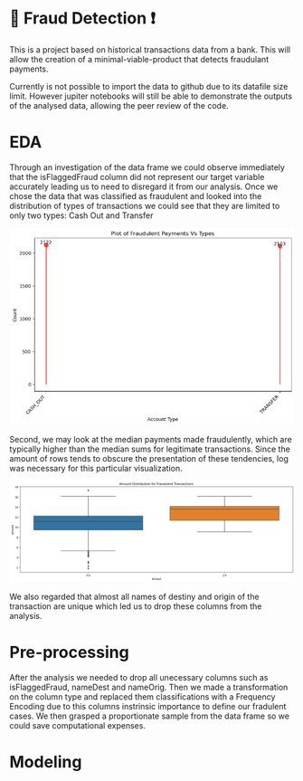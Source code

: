 # :money_with_wings: Fraud Detection :exclamation:

This is a project based on historical transactions data from a bank. This will allow the creation of a minimal-viable-product that detects fraudulant payments.

Currently is not possible to import the data to github due to its datafile size limit. However jupiter notebooks will still be able to demonstrate the outputs of the analysed data, allowing the peer review of the code.

# EDA

Through an investigation of the data frame we could observe immediately that the isFlaggedFraud column did not represent our target variable accurately leading us to need to disregard it from our analysis. Once we chose the data that was classified as fraudulent and looked into the distribution of types of transactions we could see that they are limited to only two types: Cash Out and Transfer

![types](img/types.png)

Second, we may look at the median payments made fraudulently, which are typically higher than the median sums for legitimate transactions. Since the amount of rows tends to obscure the presentation of these tendencies, log was necessary for this particular visualization.

![amount](img/amount.png)

We also regarded that almost all names of destiny and origin of the transaction are unique which led us to drop these columns from the analysis.

# Pre-processing

After the analysis we needed to drop all unecessary columns such as isFlaggedFraud, nameDest and nameOrig. Then we made a transformation on the column type and replaced them classifications with a Frequency Encoding due to this columns instrinsic importance to define our fradulent cases. We then grasped a proportionate sample from the data frame so we could save computational expenses.

# Modeling 

